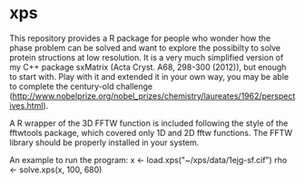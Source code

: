 # xps
This repository provides a R package for people who wonder how the phase problem can be solved and want to explore the possibilty to solve protein structions at low resolution. It is a very much simplified version of my C++ package sxMatrix (Acta Cryst. A68, 298-300 (2012)), but enough to start with. Play with it and extended it in your own way, you may be able to complete the century-old challenge (http://www.nobelprize.org/nobel_prizes/chemistry/laureates/1962/perspectives.html).

A R wrapper of the 3D FFTW function is included following the style of the fftwtools package, which covered only 1D and 2D fftw functions. The FFTW library should be properly installed in your system.

An example to run the program:
  x <- load.xps("~/xps/data/1ejg-sf.cif")
  rho <- solve.xps(x, 100, 680)
  
